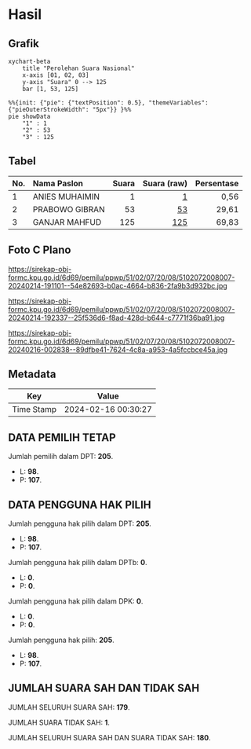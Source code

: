 # Hasil

## Grafik

```mermaid
xychart-beta
    title "Perolehan Suara Nasional"
    x-axis [01, 02, 03]
    y-axis "Suara" 0 --> 125
    bar [1, 53, 125]
```

```mermaid
%%{init: {"pie": {"textPosition": 0.5}, "themeVariables": {"pieOuterStrokeWidth": "5px"}} }%%
pie showData
    "1" : 1
    "2" : 53
    "3" : 125
```

## Tabel

| No. | Nama Paslon    | Suara | Suara (raw) | Persentase |
|:--- |:-------------- | -----:| -----------:| ----------:|
| 1   | ANIES MUHAIMIN | 1     | [1][p-1]    | 0,56       |
| 2   | PRABOWO GIBRAN | 53    | [53][p-2]   | 29,61      |
| 3   | GANJAR MAHFUD  | 125   | [125][p-3]  | 69,83      |


[p-1]: https://github.com/gigit-pemilu/pemilu-2024/blob/main/pilpres/hitung-suara/sub/51-bali/sub/02-tabanan/sub/07-marga/sub/2008-marga/sub/007-tps/sub/paslon-1.txt
[p-2]: https://github.com/gigit-pemilu/pemilu-2024/blob/main/pilpres/hitung-suara/sub/51-bali/sub/02-tabanan/sub/07-marga/sub/2008-marga/sub/007-tps/sub/paslon-2.txt
[p-3]: https://github.com/gigit-pemilu/pemilu-2024/blob/main/pilpres/hitung-suara/sub/51-bali/sub/02-tabanan/sub/07-marga/sub/2008-marga/sub/007-tps/sub/paslon-3.txt

## Foto C Plano

https://sirekap-obj-formc.kpu.go.id/6d69/pemilu/ppwp/51/02/07/20/08/5102072008007-20240214-191101--54e82693-b0ac-4664-b836-2fa9b3d932bc.jpg

https://sirekap-obj-formc.kpu.go.id/6d69/pemilu/ppwp/51/02/07/20/08/5102072008007-20240214-192337--25f536d6-f8ad-428d-b644-c7771f36ba91.jpg

https://sirekap-obj-formc.kpu.go.id/6d69/pemilu/ppwp/51/02/07/20/08/5102072008007-20240216-002838--89dfbe41-7624-4c8a-a953-4a5fccbce45a.jpg


## Metadata

| Key        | Value               |
| ---------- | ------------------- |
| Time Stamp | 2024-02-16 00:30:27 |


## DATA PEMILIH TETAP

Jumlah pemilih dalam DPT: **205**.
 * L: **98**.
 * P: **107**.

## DATA PENGGUNA HAK PILIH

Jumlah pengguna hak pilih dalam DPT: **205**.
 * L: **98**.
 * P: **107**.

Jumlah pengguna hak pilih dalam DPTb: **0**.
 * L: **0**.
 * P: **0**.

Jumlah pengguna hak pilih dalam DPK: **0**.
 * L: **0**.
 * P: **0**.

Jumlah pengguna hak pilih: **205**.
 * L: **98**.
 * P: **107**.

## JUMLAH SUARA SAH DAN TIDAK SAH

JUMLAH SELURUH SUARA SAH: **179**.

JUMLAH SUARA TIDAK SAH: **1**.

JUMLAH SELURUH SUARA SAH DAN SUARA TIDAK SAH: **180**.


